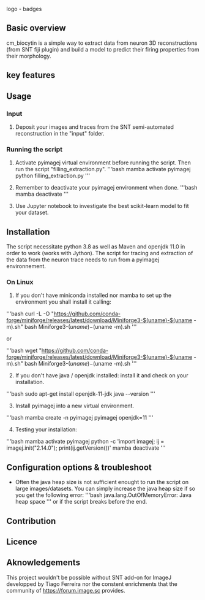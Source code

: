 logo - badges

## Basic overview
cm_biocytin is a simple way to extract data from neuron 3D reconstructions (from SNT fiji plugin) and build a model to predict their firing properties from their morphology.

## key features

## Usage

### Input

1. Deposit your images and traces from the SNT semi-automated reconstruction in the "input" folder.

### Running the script

1. Activate pyimagej virtual environment before running the script. Then run the script "filling_extraction.py".
'''bash
mamba activate pyimagej
python filling_extraction.py
'''

2. Remember to deactivate your pyimagej environment when done.
'''bash
mamba deactivate
'''

3. Use Jupyter notebook to investigate the best scikit-learn model to fit your dataset.

## Installation

The script necessitate python 3.8 as well as Maven and openjdk 11.0 in order to work (works with Jython).
The script for tracing and extraction of the data from the neuron trace needs to run from a pyimagej environnement.

### On Linux

1. If you don't have miniconda installed nor mamba to set up the environment you shall install it calling:

'''bash
curl -L -O "https://github.com/conda-forge/miniforge/releases/latest/download/Miniforge3-$(uname)-$(uname -m).sh"
bash Miniforge3-$(uname)-$(uname -m).sh
'''

or

'''bash
wget "https://github.com/conda-forge/miniforge/releases/latest/download/Miniforge3-$(uname)-$(uname -m).sh"
bash Miniforge3-$(uname)-$(uname -m).sh
'''

2. If you don't have java / openjdk installed: install it and check on your installation.

'''bash
sudo apt-get install openjdk-11-jdk
java --version
'''

3. Install pyimagej into a new virtual environment.

'''bash
mamba create -n pyimagej pyimagej openjdk=11
'''

4. Testing your installation:

'''bash
mamba activate pyimagej
python -c 'import imagej; ij = imagej.init("2.14.0"); print(ij.getVersion())'
mamba deactivate
'''

## Configuration options & troubleshoot

- Often the java heap size is not sufficient enought to run the script on large images/datasets. You can simply increase the java heap size if so you get the following error:
'''bash
java.lang.OutOfMemoryError: Java heap space
'''
or if the script breaks before the end.

## Contribution

## Licence

## Aknowledgements

This project wouldn't be possible without SNT add-on for ImageJ developped by Tiago Ferreira nor the constent enrichments that the community of https://forum.image.sc provides.
